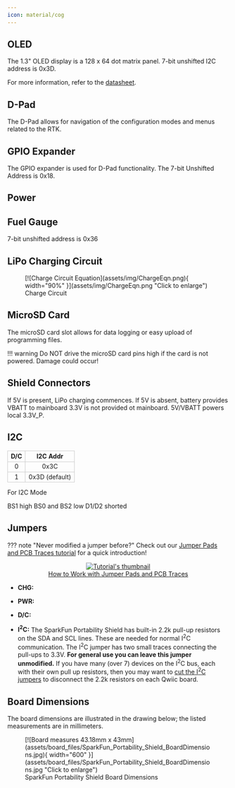 ```yaml
---
icon: material/cog
---
```


## OLED
The 1.3" OLED display is a 128 x 64 dot matrix panel. 7-bit unshifted I2C address is 0x3D. 

For more information, refer to the [datasheet](https://cdn.sparkfun.com/assets/learn_tutorials/3/0/8/SSD1306.pdf).

## D-Pad

The D-Pad allows for navigation of the configuration modes and menus related to the RTK. 



## GPIO Expander

The GPIO expander is used for D-Pad functionality. The 7-bit Unshifted Address is 0x18.

## Power


## Fuel Gauge

7-bit unshifted address is 0x36

## LiPo Charging Circuit

<figure markdown>
[![Charge Circuit Equation](assets/img/ChargeEqn.png){ width="90%" }](assets/img/ChargeEqn.png "Click to enlarge")
<figcaption markdown>Charge Circuit</figcaption>
</figure>


## MicroSD Card

The microSD card slot allows for data logging or easy upload of programming files.

!!! warning
	Do NOT drive the microSD card pins high if the card is not powered. Damage could occur! 


<!-- ## Battery Charging Circuit

<figure markdown>
[![Charge Circuit Equation](assets/img/chargeCircuitEquations.jpg){ width="90%" }](assets/img/chargeCircuitEquations.jpg "Click to enlarge")
<figcaption markdown>Charge Circuit</figcaption>
</figure>

-->


## Shield Connectors

If 5V is present, LiPo charging commences. 
If 5V is absent, battery provides VBATT to mainboard
3.3V is not provided ot mainboard. 
5V/VBATT powers local 3.3V_P. 

## I2C

<div style="text-align: center;">
    <table>
        <tr>
            <th style="text-align: center; border: solid 1px #cccccc;">D/C
            </th>
            <th style="text-align: center; border: solid 1px #cccccc;">I2C Addr
            </th>
        </tr>
        <tr>
            <td style="text-align: center; border: solid 1px #cccccc;">0
            </td>
            <td style="text-align: center; border: solid 1px #cccccc;">0x3C
            </td>
        </tr>
        <tr>
            <td style="text-align: center; border: solid 1px #cccccc;">1
            </td>
            <td style="text-align: center; border: solid 1px #cccccc;">0x3D (default)
            </td>
        </tr>
    </table>
</div>

For I2C Mode

BS1 high
BS0 and BS2 low
D1/D2 shorted

## Jumpers


??? note "Never modified a jumper before?"
	Check out our <a href="https://learn.sparkfun.com/tutorials/664">Jumper Pads and PCB Traces tutorial</a> for a quick introduction!
	<p align="center">
		<a href="https://learn.sparkfun.com/tutorials/664">
		<img src="https://cdn.sparkfun.com/c/264-148/assets/learn_tutorials/6/6/4/PCB_TraceCutLumenati.jpg" alt="Tutorial's thumbnail"><br>
        How to Work with Jumper Pads and PCB Traces</a>
	</p>



* <b>CHG:</b>
* <b>PWR:</b>
* <b>D/C:</b>




* <b>I<sup>2</sup>C:</b>
	The SparkFun Portability Shield has built-in 2.2k pull-up resistors on the SDA and SCL lines. These are needed for normal I<sup>2</sup>C communication. The I<sup>2</sup>C jumper has two small traces connecting the pull-ups to 3.3V. **For general use you can leave this jumper unmodified.** If you have many (over 7) devices on the I<sup>2</sup>C bus, each with their own pull up resistors, then you may want to [cut the I<sup>2</sup>C jumpers](https://learn.sparkfun.com/tutorials/how-to-work-with-jumper-pads-and-pcb-traces) to disconnect the 2.2k resistors on each Qwiic board.




## Board Dimensions

The board dimensions are illustrated in the drawing below; the listed measurements are in millimeters.

<figure markdown>
[![Board measures 43.18mm x 43mm](assets/board_files/SparkFun_Portability_Shield_BoardDimensions.jpg){ width="600" }](assets/board_files/SparkFun_Portability_Shield_BoardDimensions.jpg "Click to enlarge")
<figcaption markdown>SparkFun Portability Shield Board Dimensions</figcaption>
</figure>

	